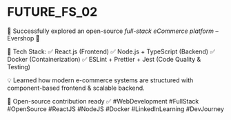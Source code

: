 # FUTURE_FS_02
🚀 Successfully explored an open-source *full-stack eCommerce platform* – Evershop 💼

🔧 Tech Stack:
✅ React.js (Frontend)
✅ Node.js + TypeScript (Backend)
✅ Docker (Containerization)
✅ ESLint + Prettier + Jest (Code Quality & Testing)

💡 Learned how modern e-commerce systems are structured with component-based frontend & scalable backend.

📂 Open-source contribution ready ✅
#WebDevelopment #FullStack #OpenSource #ReactJS #NodeJS #Docker #LinkedInLearning #DevJourney
